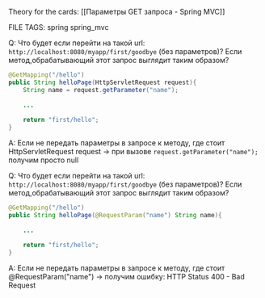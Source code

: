
Theory for the cards: [[Параметры GET запроса - Spring MVC]]

FILE TAGS: spring spring_mvc

Q: Что будет если перейти на такой url: `http://localhost:8080/myapp/first/goodbye` (без параметров)? Если метод,обрабатывающий этот запрос выглядит таким образом?
```java
@GetMapping("/hello")
public String helloPage(HttpServletRequest request){
	String name = request.getParameter("name");
	
	...
	
	return "first/hello";
}
```
A: Если не передать параметры в запросе к методу, где стоит HttpServletRequest request -> при вызове `request.getParameter("name");` получим просто null
<!--ID: 1760898502200-->


Q: Что будет если перейти на такой url: `http://localhost:8080/myapp/first/goodbye` (без параметров)? Если метод,обрабатывающий этот запрос выглядит таким образом?
```java
@GetMapping("/hello")
public String helloPage(@RequestParam("name") String name){
		
	...
	
	return "first/hello";
}
```
A: Если не передать параметры в запросе к методу, где стоит @RequestParam("name") -> получим ошибку:
	HTTP Status 400 - Bad Request
<!--ID: 1760898502210-->
